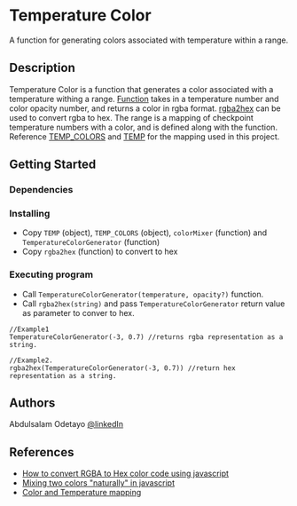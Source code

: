 # Temperature Color

A function for generating colors associated with temperature within a range.

## Description

Temperature Color is a function that generates a color associated with a temperature withing a range. [Function](https://github.com/Heyeso/TemperatureColor/blob/f3b43a83a948daa5a758872e0eda4b76afcd7a07/app.js#L41) takes in a temperature number and color opacity number, and returns a color in rgba format. [rgba2hex](https://github.com/Heyeso/TemperatureColor/blob/f3b43a83a948daa5a758872e0eda4b76afcd7a07/app.js#L62) can be used to convert rgba to hex. The range is a mapping of checkpoint temperature numbers with a color, and is defined along with the function. Reference [TEMP_COLORS](https://github.com/Heyeso/TemperatureColor/blob/f3b43a83a948daa5a758872e0eda4b76afcd7a07/app.js#L1) and [TEMP](https://github.com/Heyeso/TemperatureColor/blob/f3b43a83a948daa5a758872e0eda4b76afcd7a07/app.js#L15) for the mapping used in this project.

## Getting Started

### Dependencies

### Installing

* Copy `TEMP` (object), `TEMP_COLORS` (object), `colorMixer` (function) and `TemperatureColorGenerator` (function)
* Copy `rgba2hex` (function) to convert to hex

### Executing program

* Call `TemperatureColorGenerator(temperature, opacity?)` function.
* Call `rgba2hex(string)` and pass `TemperatureColorGenerator` return value as parameter to conver to hex.
```
//Example1
TemperatureColorGenerator(-3, 0.7) //returns rgba representation as a string.

//Example2.
rgba2hex(TemperatureColorGenerator(-3, 0.7)) //return hex representation as a string.
```

## Authors

Abdulsalam Odetayo  [@linkedIn](https://www.linkedin.com/in/abdulsalam-odetayo-87ba72202/)

## References

* [How to convert RGBA to Hex color code using javascript](https://stackoverflow.com/a/49974627/14004547)
* [Mixing two colors "naturally" in javascript](https://stackoverflow.com/a/32171077/14004547)
* [Color and Temperature mapping](https://pin.it/5bV3fjK)
